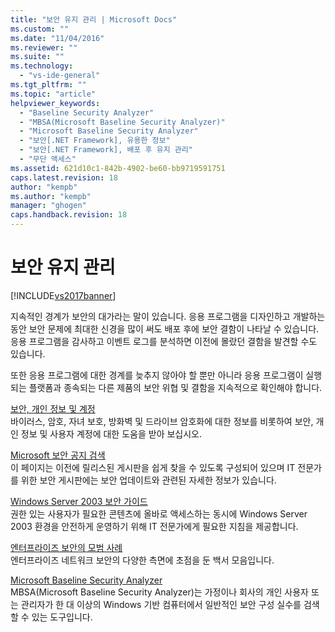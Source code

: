 ```yaml
---
title: "보안 유지 관리 | Microsoft Docs"
ms.custom: ""
ms.date: "11/04/2016"
ms.reviewer: ""
ms.suite: ""
ms.technology: 
  - "vs-ide-general"
ms.tgt_pltfrm: ""
ms.topic: "article"
helpviewer_keywords: 
  - "Baseline Security Analyzer"
  - "MBSA(Microsoft Baseline Security Analyzer)"
  - "Microsoft Baseline Security Analyzer"
  - "보안[.NET Framework], 유용한 정보"
  - "보안[.NET Framework], 배포 후 유지 관리"
  - "무단 액세스"
ms.assetid: 621d10c1-842b-4902-be60-bb9719591751
caps.latest.revision: 18
author: "kempb"
ms.author: "kempb"
manager: "ghogen"
caps.handback.revision: 18
---
```

# 보안 유지 관리
[!INCLUDE[vs2017banner](../code-quality/includes/vs2017banner.md)]

지속적인 경계가 보안의 대가라는 말이 있습니다.  응용 프로그램을 디자인하고 개발하는 동안 보안 문제에 최대한 신경을 많이 써도 배포 후에 보안 결함이 나타날 수 있습니다.  응용 프로그램을 감사하고 이벤트 로그를 분석하면 이전에 몰랐던 결함을 발견할 수도 있습니다.  
  
 또한 응용 프로그램에 대한 경계를 늦추지 않아야 할 뿐만 아니라 응용 프로그램이 실행되는 플랫폼과 종속되는 다른 제품의 보안 위협 및 결함을 지속적으로 확인해야 합니다.  
  
 [보안, 개인 정보 및 계정](http://go.microsoft.com/fwlink/?LinkId=72881)  
 바이러스, 암호, 자녀 보호, 방화벽 및 드라이브 암호화에 대한 정보를 비롯하여 보안, 개인 정보 및 사용자 계정에 대한 도움을 받아 보십시오.  
  
 [Microsoft 보안 공지 검색](http://go.microsoft.com/fwlink/?LinkId=110396)  
 이 페이지는 이전에 릴리스된 게시판을 쉽게 찾을 수 있도록 구성되어 있으며  IT 전문가를 위한 보안 게시판에는 보안 업데이트와 관련된 자세한 정보가 있습니다.  
  
 [Windows Server 2003 보안 가이드](http://go.microsoft.com/fwlink/?LinkId=65300)  
 권한 있는 사용자가 필요한 콘텐츠에 올바로 액세스하는 동시에 Windows Server 2003 환경을 안전하게 운영하기 위해 IT 전문가에게 필요한 지침을 제공합니다.  
  
 [엔터프라이즈 보안의 모범 사례](http://go.microsoft.com/fwlink/?LinkId=72879)  
 엔터프라이즈 네트워크 보안의 다양한 측면에 초점을 둔 백서 모음입니다.  
  
 [Microsoft Baseline Security Analyzer](http://go.microsoft.com/fwlink/?LinkId=9173)  
 MBSA\(Microsoft Baseline Security Analyzer\)는 가정이나 회사의 개인 사용자 또는 관리자가 한 대 이상의 Windows 기반 컴퓨터에서 일반적인 보안 구성 실수를 검색할 수 있는 도구입니다.
